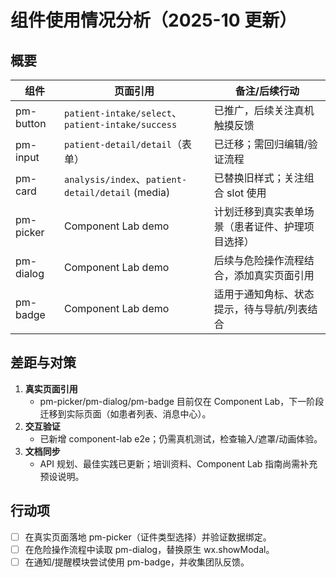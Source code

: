 # 组件使用情况分析（2025-10 更新）

## 概要

| 组件      | 页面引用                                          | 备注/后续行动                                    |
| --------- | ------------------------------------------------- | ------------------------------------------------ |
| pm-button | `patient-intake/select`、`patient-intake/success` | 已推广，后续关注真机触摸反馈                     |
| pm-input  | `patient-detail/detail`（表单）                   | 已迁移；需回归编辑/验证流程                      |
| pm-card   | `analysis/index`、`patient-detail/detail` (media) | 已替换旧样式；关注组合 slot 使用                 |
| pm-picker | Component Lab demo                                | 计划迁移到真实表单场景（患者证件、护理项目选择） |
| pm-dialog | Component Lab demo                                | 后续与危险操作流程结合，添加真实页面引用         |
| pm-badge  | Component Lab demo                                | 适用于通知角标、状态提示，待与导航/列表结合      |

## 差距与对策

1. **真实页面引用**
   - pm-picker/pm-dialog/pm-badge 目前仅在 Component Lab，下一阶段迁移到实际页面（如患者列表、消息中心）。
2. **交互验证**
   - 已新增 component-lab e2e；仍需真机测试，检查输入/遮罩/动画体验。
3. **文档同步**
   - API 规划、最佳实践已更新；培训资料、Component Lab 指南尚需补充预设说明。

## 行动项

- [ ] 在真实页面落地 pm-picker（证件类型选择）并验证数据绑定。
- [ ] 在危险操作流程中读取 pm-dialog，替换原生 wx.showModal。
- [ ] 在通知/提醒模块尝试使用 pm-badge，并收集团队反馈。
